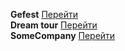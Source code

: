 **Gefest** [Перейти](https://vovako.github.io/gefest/)\
**Dream tour** [Перейти](https://vovako.github.io/dreamkamTour/)\
**SomeCompany** [Перейти](https://vovako.github.io/someCompany/)